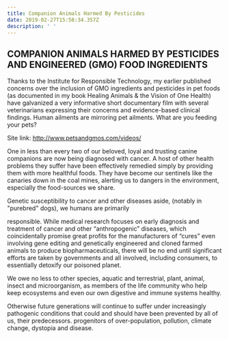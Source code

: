 ```yaml
---
title: Companion Animals Harmed By Pesticides
date: 2019-02-27T15:58:34.357Z
description: ' '
---
```

## COMPANION ANIMALS HARMED BY PESTICIDES AND ENGINEERED (GMO) FOOD INGREDIENTS

Thanks to the Institute for Responsible Technology, my earlier published concerns over the inclusion of GMO ingredients and pesticides in pet foods (as documented in my book Healing Animals & the Vision of One Health) have galvanized a very informative short documentary film with several veterinarians expressing their concerns and evidence-based clinical findings. Human ailments are mirroring pet ailments. What are you feeding your pets?

Site link: <http://www.petsandgmos.com/videos/>

One in less than every two of our beloved, loyal and trusting canine companions are now being diagnosed with cancer.  A host of other health problems they suffer have been effectively remedied simply by providing them with more healthful foods. They have become our sentinels like the canaries down in the coal mines, alerting us to dangers in the environment, especially the food-sources we share. 

Genetic susceptibility to cancer and other diseases aside, (notably in "purebred" dogs), we humans are primarily

responsible. While medical research focuses on early diagnosis and treatment of cancer and other “anthropogenic” diseases, which coincidentally promise great profits for the manufacturers of “cures” even involving gene editing and genetically engineered and cloned farmed animals to produce biopharmaceuticals, there will be no end until significant efforts are taken by governments and all involved, including consumers, to essentially detoxify our poisoned planet. 

We owe no less to other species, aquatic and terrestrial, plant, animal, insect and microorganism, as members of the life community who help keep ecosystems and even our own digestive and immune systems healthy.

Otherwise future generations will continue to suffer under increasingly pathogenic conditions that could and should have been prevented by all of us, their predecessors. progenitors of over-population, pollution, climate change, dystopia and disease.
